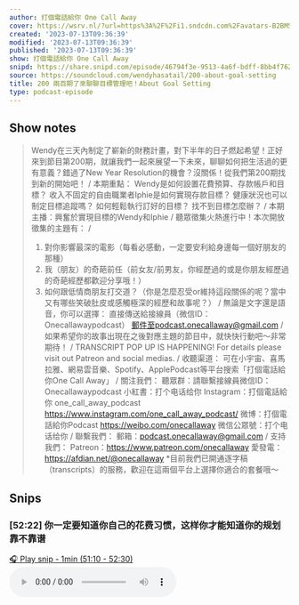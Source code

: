 ```yaml
---
author: 打個電話給你 One Call Away
cover: https://wsrv.nl/?url=https%3A%2F%2Fi1.sndcdn.com%2Favatars-B2BMSVh50YmC1jAG-vLKGHw-original.jpg&w=200&h=200
created: '2023-07-13T09:36:39'
modified: '2023-07-13T09:36:39'
published: '2023-07-13T09:36:39'
show: 打個電話給你 One Call Away
snipd: https://share.snipd.com/episode/46794f3e-9513-4a6f-bdff-8bb4f7624bd1
source: https://soundcloud.com/wendyhasatail/200-about-goal-setting
title: 200 兩百期了來聊聊目標管理吧！About Goal Setting
type: podcast-episode
---
```



## Show notes
> Wendy在三天內制定了嶄新的財務計畫，對下半年的日子燃起希望！正好來到節目第200期，就讓我們一起來展望一下未來，聊聊如何把生活過的更有意義？錯過了New Year Resolution的機會？沒關係！從我們第200期找到新的開始吧！
> /
> 本期重點：
> Wendy是如何設置花費預算、存款帳戶和目標？
> 收入不固定的自由職業者Iphie是如何實現存款目標？
> 健康狀況也可以制定目標追蹤嗎？
> 如何輕鬆執行訂好的目標？
> 找不到目標怎麼辦？
> /
> 本期主播：興奮於實現目標的Wendy和Iphie
> /
> 聽眾徵集火熱進行中！本次開放徵集的主題有：
> /
> 1. 對你影響最深的電影（每看必感動，一定要安利給身邊每一個好朋友的那種）
> 2. 我（朋友）的奇葩前任（前女友/前男友，你經歷過的或是你朋友經歷過的奇葩經歷都歡迎分享哦！）
> 3. 如何跟低情商朋友打交道？（你是怎麼忍受or維持這段關係的呢？當中又有哪些笑破肚皮或感觸極深的經歷和故事呢？）
> /
> 無論是文字還是語音，你可以選擇：
> 直接傳送給接線員（微信ID：Onecallawaypodcast）
> 郵件至podcast.onecallaway@gmail.com
> /
> 如果希望你的故事出現在之後對應主題的節目中，就快快行動吧～非常期待！
> /
> TRANSCRIPT POP UP IS HAPPENING!
> For details please visit out Patreon and social medias.
> /
> 收聽渠道：
> 可在小宇宙、喜馬拉雅、網易雲音樂、Spotify、ApplePodcast等平台搜索「打個電話給你One Call Away」
> /
> 關注我們： 聽眾群：請聯繫接線員微信ID：Onecallawaypodcast
> 小紅書：打个电话给你
> Instagram：打個電話給你 one_call_away_podcast https://www.instagram.com/one_call_away_podcast/
> 微博：打個電話給你Podcast https://weibo.com/onecallaway
> 微信公眾號：打个电话给你
> /
> 聯繫我們：
> 郵箱：podcast.onecallaway@gmail.com
> /
> 支持我們：
> Patreon：https://www.patreon.com/onecallaway
> 愛發電：https://afdian.net/@onecallaway
> *目前我們已開通逐字稿（transcripts）的服務，歡迎在這兩個平台上選擇你適合的套餐哦～

## Snips
### [52:22] 你一定要知道你自己的花费习惯，这样你才能知道你的规划靠不靠谱
[🎧 Play snip - 1min️ (51:10 - 52:30)](https://share.snipd.com/snip/6dd5b3b2-3270-42d5-86d2-45be6b47475b)
<audio controls> <source src="https://sw.soundon.fm/p/R3OUS7/chtbl.com/track/7AEC28/http://feeds.soundcloud.com/stream/1562417476-wendyhasatail-200-about-goal-setting.mp3#t=51:10,52:30"> </audio>
